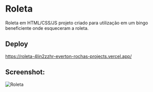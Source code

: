 # Roleta
Roleta em HTML/CSS/JS projeto criado para utilização em um bingo beneficiente onde esqueceram a roleta.

## Deploy
https://roleta-4lin2zzhr-everton-rochas-projects.vercel.app/

## Screenshot:
![Roleta](../Roleta/Assets/Screenshot.png)
